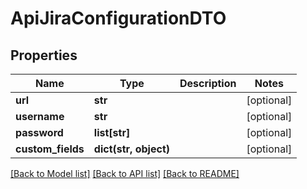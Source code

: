 # ApiJiraConfigurationDTO

## Properties

| Name              | Type                  | Description | Notes      |
| ----------------- | --------------------- | ----------- | ---------- |
| **url**           | **str**               |             | [optional] |
| **username**      | **str**               |             | [optional] |
| **password**      | **list[str]**         |             | [optional] |
| **custom_fields** | **dict(str, object)** |             | [optional] |

[[Back to Model list]](../README.md#documentation-for-models) [[Back to API list]](../README.md#documentation-for-api-endpoints) [[Back to README]](../README.md)
